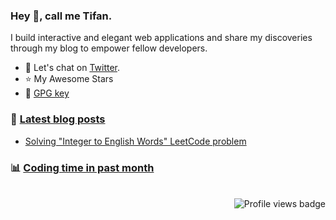 ### Hey :wave:, call me **Tifan**.

I build interactive and elegant web applications and share my discoveries through my blog to empower fellow developers.

- :speech_balloon: Let's chat on [Twitter](https://twitter.com/tifandotme).
- :star: My Awesome Stars
- :key: [GPG key](https://github.com/tifandotme.gpg)

### :memo: [Latest blog posts](https://tifan.me/blog)

<!-- BLOG-POST-LIST:START -->
- [Solving &quot;Integer to English Words&quot; LeetCode problem](https://tifan.me/blog/integer-to-english-words)
<!-- BLOG-POST-LIST:END -->

### :bar_chart: [Coding time in past month](https://wakatime.com/@tifandotme)

<!-- START_SECTION:waka -->
<!-- END_SECTION:waka -->

<br>
<picture>
  <img
    alt="Profile views badge"
    src="https://komarev.com/ghpvc/?username=tifandotme&style=flat-square"
    align="right"
  />
</picture>

<!-- <h2>My stats</h2>
<p align="center">
  <picture>
    <source
      srcset="https://tifandotme-stats.vercel.app/api?username=tifandotme&show_icons=true&hide_rank=true&custom_title=Stats&hide=contribs&count_private=true&hide_border=true&theme=github_dark&disable_animations=true"
      media="(prefers-color-scheme: dark)"
    />
    <img
      alt="Stats"
      src="https://tifandotme-stats.vercel.app/api?username=tifandotme&show_icons=true&hide_rank=true&custom_title=Stats&hide=contribs&count_private=true&hide_border=true&theme=github_light&disable_animations=true"
    />
  </picture>

  <picture>
    <source
      srcset="https://tifandotme-stats.vercel.app/api/top-langs/?username=tifandotme&hide=html%2Ccss&layout=compact&disable_animations=true&hide_border=true&theme=github_dark&size_weight=0.8&count_weight=0.2"
      media="(prefers-color-scheme: dark)"
    />
    <img
      alt="Most used languages"
      src="https://tifandotme-stats.vercel.app/api/top-langs/?username=tifandotme&hide=html%2Ccss&layout=compact&disable_animations=true&hide_border=true&theme=github_light&size_weight=0.8&count_weight=0.2"
    />
  </picture>
</p> -->

<!-- <a href="https://tifan.me">
  <img
    alt="Logo"
    src="https://raw.githubusercontent.com/tifandotme/website/master/src/app/icon.png"
    width="190px"
    align="right"
  />
</a> -->

<!--
- https://github.blog/changelog/2022-05-19-specify-theme-context-for-images-in-markdown-beta/
- https://www.githubtrends.io/wrapped/tifandotme
-->

